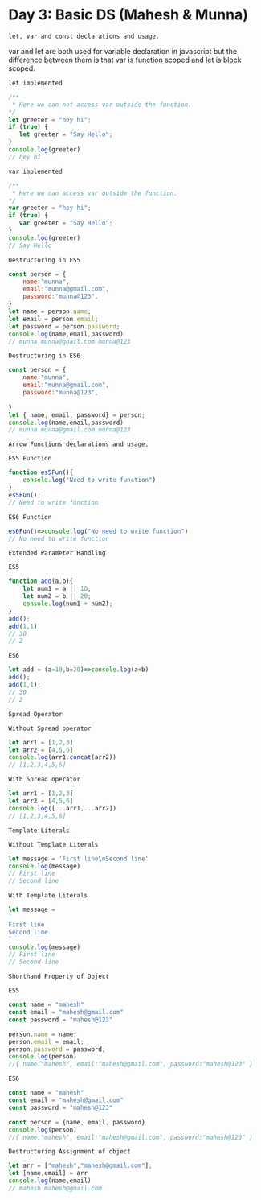 # Day 3: Basic DS (Mahesh & Munna)

`let, var and const declarations and usage.`

var and let are both used for variable declaration in javascript but the difference between them is that var is function scoped and let is block scoped.

`let implemented`
```js
/**
 * Here we can not access var outside the function. 
*/
let greeter = "hey hi";   
if (true) {  
   let greeter = "Say Hello";   
}  
console.log(greeter)
// hey hi
```
`var implemented`
```js
/**
 * Here we can access var outside the function.
*/
var greeter = "hey hi";   
if (true) {  
   var greeter = "Say Hello";   
}  
console.log(greeter)
// Say Hello 
```

`Destructuring in ES5`
```js
const person = {
    name:"munna",
    email:"munna@gmail.com",
    password:"munna@123",   
}
let name = person.name;
let email = person.email;
let password = person.password;
console.log(name,email,password)
// munna munna@gnail.com munna@123
```
`Destructuring in ES6`
```js
const person = {
    name:"munna",
    email:"munna@gmail.com",
    password:"munna@123",
    
}
let { name, email, password} = person; 
console.log(name,email,password)
// munna munna@gmail.com munna@123
```

`Arrow Functions declarations and usage.`

`ES5 Function`
```js
function es5Fun(){
    console.log("Need to write function")
}
es5Fun();
// Need to write function
```
`ES6 Function`
```js
es6Fun()=>console.log("No need to write function")
// No need to write function
```

`Extended Parameter Handling`

`ES5`
```js
function add(a,b){
    let num1 = a || 10;
    let num2 = b || 20;
    console.log(num1 + num2);
}
add();
add(1,1)
// 30
// 2
```
`ES6`
```js
let add = (a=10,b=20)=>console.log(a+b)
add();
add(1,1);
// 30
// 2
```

`Spread Operator`

`Without Spread operator`
```js
let arr1 = [1,2,3]
let arr2 = [4,5,6]
console.log(arr1.concat(arr2))
// [1,2,3,4,5,6]
```
`With Spread operator`
```js
let arr1 = [1,2,3]
let arr2 = [4,5,6]
console.log([...arr1,...arr2])
// [1,2,3,4,5,6]
```

`Template Literals`

`Without Template Literals`

```js
let message = 'First line\nSecond line'
console.log(message)
// First line
// Second line
```
`With Template Literals`

```js
let message = 
`
First line
Second line
`
console.log(message)
// First line
// Second line
```

`Shorthand Property of Object`

`ES5`
```js
const name = "mahesh"
const email = "mahesh@gmail.com"
const password = "mahesh@123"

person.name = name;
person.email = email;
person.password = password;
console.log(person)
//{ name:"mahesh", email:"mahesh@gmail.com", password:"mahesh@123" }
```
`ES6`
```js
const name = "mahesh"
const email = "mahesh@gmail.com"
const password = "mahesh@123"

const person = {name, email, password}
console.log(person)
//{ name:"mahesh", email:"mahesh@gmail.com", password:"mahesh@123" }
```

`Destructuring Assignment of object`
```js
let arr = ["mahesh","mahesh@gmail.com"];
let [name,email] = arr
console.log(name,email)
// mahesh mahesh@gmail.com

```